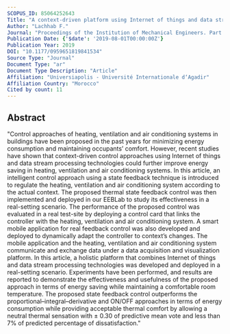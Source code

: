 ```yaml
---
SCOPUS_ID: 85064252643
Title: "A context-driven platform using Internet of things and data stream processing for heating, ventilation and air conditioning systems control"
Author: "Lachhab F."
Journal: "Proceedings of the Institution of Mechanical Engineers. Part I: Journal of Systems and Control Engineering"
Publication Date: {'$date': '2019-08-01T00:00:00Z'}
Publication Year: 2019
DOI: "10.1177/0959651819841534"
Source Type: "Journal"
Document Type: "ar"
Document Type Description: "Article"
Affiliation: "Universiapolis - Université Internationale d‘Agadir"
Affiliation Country: "Morocco"
Cited by count: 11
---
```


## Abstract
"Control approaches of heating, ventilation and air conditioning systems in buildings have been proposed in the past years for minimizing energy consumption and maintaining occupants’ comfort. However, recent studies have shown that context-driven control approaches using Internet of things and data stream processing technologies could further improve energy saving in heating, ventilation and air conditioning systems. In this article, an intelligent control approach using a state feedback technique is introduced to regulate the heating, ventilation and air conditioning system according to the actual context. The proposed thermal state feedback control was then implemented and deployed in our EEBLab to study its effectiveness in a real-setting scenario. The performance of the proposed control was evaluated in a real test-site by deploying a control card that links the controller with the heating, ventilation and air conditioning system. A smart mobile application for real feedback control was also developed and deployed to dynamically adapt the controller to context’s changes. The mobile application and the heating, ventilation and air conditioning system communicate and exchange data under a data acquisition and visualization platform. In this article, a holistic platform that combines Internet of things and data stream processing technologies was developed and deployed in a real-setting scenario. Experiments have been performed, and results are reported to demonstrate the effectiveness and usefulness of the proposed approach in terms of energy saving while maintaining a comfortable room temperature. The proposed state feedback control outperforms the proportional–integral–derivative and ON/OFF approaches in terms of energy consumption while providing acceptable thermal comfort by allowing a neutral thermal sensation with ± 0.30 of predictive mean vote and less than 7% of predicted percentage of dissatisfaction."
